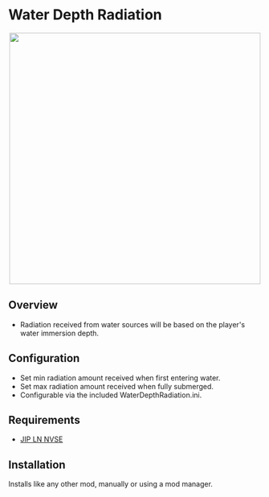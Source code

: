 # Water Depth Radiation
<p align="center">
    <img height="500px" src="https://staticdelivery.nexusmods.com/mods/130/images/89347/89347-1728264440-230765567.png">
</p>

## Overview
- Radiation received from water sources will be based on the player's water immersion depth.

## Configuration
- Set min radiation amount received when first entering water.
- Set max radiation amount received when fully submerged.
- Configurable via the included WaterDepthRadiation.ini.

## Requirements
- [JIP LN NVSE](https://www.nexusmods.com/newvegas/mods/58277)

## Installation
Installs like any other mod, manually or using a mod manager.
